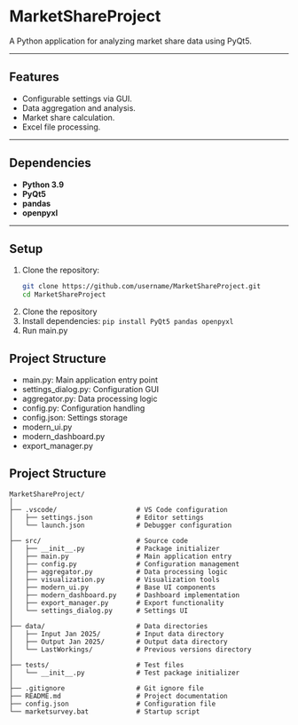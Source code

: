 # **MarketShareProject**

A Python application for analyzing market share data using PyQt5.

---

## **Features**
- Configurable settings via GUI.
- Data aggregation and analysis.
- Market share calculation.
- Excel file processing.

---

## **Dependencies**
- **Python 3.9**
- **PyQt5**
- **pandas**
- **openpyxl**

---

## **Setup**

1. Clone the repository:
   ```bash
   git clone https://github.com/username/MarketShareProject.git
   cd MarketShareProject
1. Clone the repository
2. Install dependencies:
   ```pip install PyQt5 pandas openpyxl```
3. Run main.py

## Project Structure
- main.py: Main application entry point
- settings_dialog.py: Configuration GUI
- aggregator.py: Data processing logic
- config.py: Configuration handling
- config.json: Settings storage
- modern_ui.py
- modern_dashboard.py
- export_manager.py


## Project Structure

```plaintext
MarketShareProject/
│
├── .vscode/                    # VS Code configuration
│   ├── settings.json           # Editor settings
│   └── launch.json             # Debugger configuration
│
├── src/                        # Source code
│   ├── __init__.py             # Package initializer
│   ├── main.py                 # Main application entry
│   ├── config.py               # Configuration management
│   ├── aggregator.py           # Data processing logic
│   ├── visualization.py        # Visualization tools
│   ├── modern_ui.py            # Base UI components
│   ├── modern_dashboard.py     # Dashboard implementation
│   ├── export_manager.py       # Export functionality
│   └── settings_dialog.py      # Settings UI
│
├── data/                       # Data directories
│   ├── Input Jan 2025/         # Input data directory
│   ├── Output Jan 2025/        # Output data directory
│   └── LastWorkings/           # Previous versions directory
│
├── tests/                      # Test files
│   └── __init__.py             # Test package initializer
│
├── .gitignore                  # Git ignore file
├── README.md                   # Project documentation
├── config.json                 # Configuration file
└── marketsurvey.bat            # Startup script
